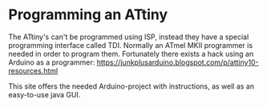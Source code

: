 # Programming an ATtiny

The ATtiny's can't be programmed using ISP, instead they have a special programming interface called TDI.
Normally an ATmel MKII programmer is needed in order to program them. Fortunately there exists a hack using an Arduino as a programmer:
https://junkplusarduino.blogspot.com/p/attiny10-resources.html

This site offers the needed Arduino-project with instructions, as well as an easy-to-use java GUI.
